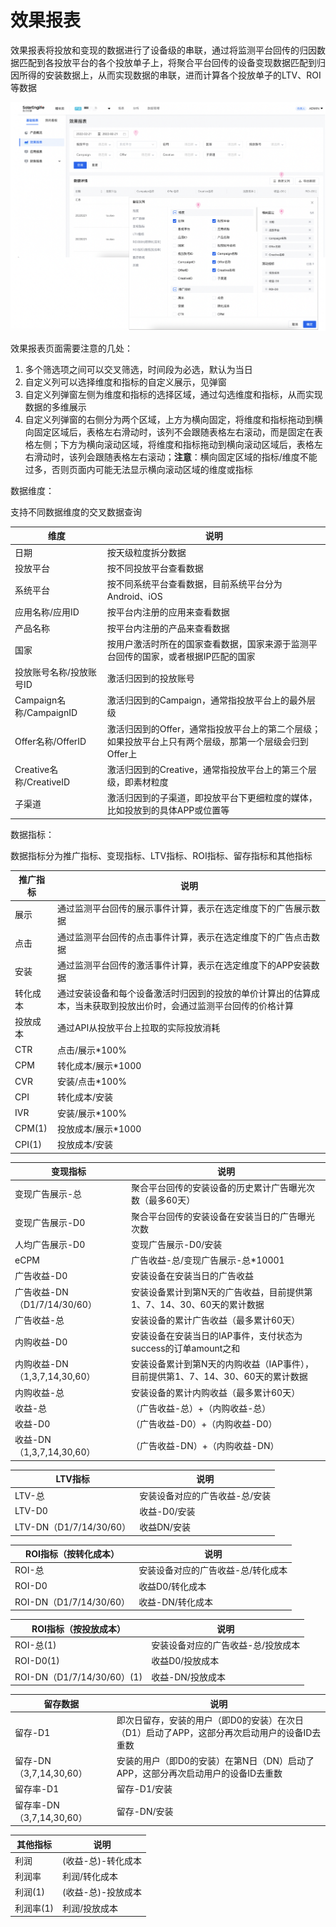 # 效果报表

&#x20;效果报表将投放和变现的数据进行了设备级的串联，通过将监测平台回传的归因数据匹配到各投放平台的各个投放单子上，将聚合平台回传的设备变现数据匹配到归因所得的安装数据上，从而实现数据的串联，进而计算各个投放单子的LTV、ROI等数据

![](<../.gitbook/assets/image (72).png>)

效果报表页面需要注意的几处：

1. 多个筛选项之间可以交叉筛选，时间段为必选，默认为当日
2. 自定义列可以选择维度和指标的自定义展示，见弹窗
3. 自定义列弹窗左侧为维度和指标的选择区域，通过勾选维度和指标，从而实现数据的多维展示
4. 自定义列弹窗的右侧分为两个区域，上方为横向固定，将维度和指标拖动到横向固定区域后，表格左右滑动时，该列不会跟随表格左右滚动，而是固定在表格左侧；下方为横向滚动区域，将维度和指标拖动到横向滚动区域后，表格左右滑动时，该列会跟随表格左右滚动；**注意**：横向固定区域的指标/维度不能过多，否则页面内可能无法显示横向滚动区域的维度或指标

数据维度：

支持不同数据维度的交叉数据查询

| 维度                    | 说明                                                       |
| --------------------- | -------------------------------------------------------- |
| 日期                    | 按天级粒度拆分数据                                                |
| 投放平台                  | 按不同投放平台查看数据                                              |
| 系统平台                  | 按不同系统平台查看数据，目前系统平台分为Android、iOS                          |
| 应用名称/应用ID             | 按平台内注册的应用来查看数据                                           |
| 产品名称                  | 按平台内注册的产品来查看数据                                           |
| 国家                    | 按用户激活时所在的国家查看数据，国家来源于监测平台回传的国家，或者根据IP匹配的国家               |
| 投放账号名称/投放账号ID         | 激活归因到的投放账号                                               |
| Campaign名称/CampaignID | 激活归因到的Campaign，通常指投放平台上的最外层级                             |
| Offer名称/OfferID       | 激活归因到的Offer，通常指投放平台上的第二个层级；如果投放平台上只有两个层级，那第一个层级会归到Offer上 |
| Creative名称/CreativeID | 激活归因到的Creative，通常指投放平台上的第三个层级，即素材粒度                      |
| 子渠道                   | 激活归因到的子渠道，即投放平台下更细粒度的媒体，比如投放到的具体APP或位置等                  |

数据指标：

数据指标分为推广指标、变现指标、LTV指标、ROI指标、留存指标和其他指标

| 推广指标   | 说明                                                        |
| ------ | --------------------------------------------------------- |
| 展示     | 通过监测平台回传的展示事件计算，表示在选定维度下的广告展示数据                           |
| 点击     | 通过监测平台回传的点击事件计算，表示在选定维度下的广告点击数据                           |
| 安装     | 通过监测平台回传的激活事件计算，表示在选定维度下的APP安装数据                          |
| 转化成本   | 通过安装设备和每个设备激活时归因到的投放的单价计算出的估算成本，当未获取到投放出价时，会通过监测平台回传的价格计算 |
| 投放成本   | 通过API从投放平台上拉取的实际投放消耗                                      |
| CTR    | 点击/展示\*100%                                               |
| CPM    | 转化成本/展示\*1000                                             |
| CVR    | 安装/点击\*100%                                               |
| CPI    | 转化成本/安装                                                   |
| IVR    | 安装/展示\*100%                                               |
| CPM(1) | 投放成本/展示\*1000                                             |
| CPI(1) | 投放成本/安装                                                   |

| 变现指标                    | 说明                                             |
| ----------------------- | ---------------------------------------------- |
| 变现广告展示-总                | 聚合平台回传的安装设备的历史累计广告曝光次数（最多60天）                  |
| 变现广告展示-D0               | 聚合平台回传的安装设备在安装当日的广告曝光次数                        |
| 人均广告展示-D0               | 变现广告展示-D0/安装                                   |
| eCPM                    | 广告收益-总/变现广告展示-总\*10001                         |
| 广告收益-D0                 | 安装设备在安装当日的广告收益                                 |
| 广告收益-DN（D1/7/14/30/60）  | 安装设备累计到第N天的广告收益，目前提供第1、7、14、30、60天的累计数据        |
| 广告收益-总                  | 安装设备的累计广告收益（最多累计60天）                           |
| 内购收益-D0                 | 安装设备在安装当日的IAP事件，支付状态为success的订单amount之和        |
| 内购收益-DN（1,3,7,14,30,60） | 安装设备累计到第N天的内购收益（IAP事件），目前提供第1、7、14、30、60天的累计数据 |
| 内购收益-总                  | 安装设备的累计内购收益（最多累计60天）                           |
| 收益-总                    | （广告收益-总）+（内购收益-总）                              |
| 收益-D0                   | （广告收益-D0）+（内购收益-D0）                            |
| 收益-DN（1,3,7,14,30,60）   | （广告收益-DN）+（内购收益-DN）                            |

| LTV指标                 | 说明               |
| --------------------- | ---------------- |
| LTV-总                 | 安装设备对应的广告收益-总/安装 |
| LTV-D0                | 收益-D0/安装         |
| LTV-DN（D1/7/14/30/60） | 收益DN/安装          |

| ROI指标（按转化成本）          | 说明                 |
| --------------------- | ------------------ |
| ROI-总                 | 安装设备对应的广告收益-总/转化成本 |
| ROI-D0                | 收益D0/转化成本          |
| ROI-DN（D1/7/14/30/60） | 收益-DN/转化成本         |

| ROI指标（按投放成本）             | 说明                 |
| ------------------------ | ------------------ |
| ROI-总(1)                 | 安装设备对应的广告收益-总/投放成本 |
| ROI-D0(1)                | 收益D0/投放成本          |
| ROI-DN（D1/7/14/30/60）(1) | 收益-DN/投放成本         |

| 留存数据                 | 说明                                                 |
| -------------------- | -------------------------------------------------- |
| 留存-D1                | 即次日留存，安装的用户（即D0的安装）在次日（D1）启动了APP，这部分再次启动用户的设备ID去重数 |
| 留存-DN（3,7,14,30,60）  | 安装的用户（即D0的安装）在第N日（DN）启动了APP，这部分再次启动用户的设备ID去重数      |
| 留存率-D1               | 留存-D1/安装                                           |
| 留存率-DN（3,7,14,30,60） | 留存-DN/安装                                           |

| 其他指标   | 说明          |
| ------ | ----------- |
| 利润     | (收益-总)-转化成本 |
| 利润率    | 利润/转化成本     |
| 利润(1)  | (收益-总)-投放成本 |
| 利润率(1) | 利润/投放成本     |
